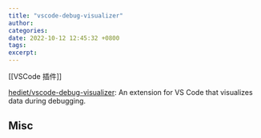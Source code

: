 ```yaml
---
title: "vscode-debug-visualizer"
author: 
categories: 
date: 2022-10-12 12:45:32 +0800
tags: 
excerpt: 
---
```



[[VSCode 插件]]


[hediet/vscode-debug-visualizer](https://github.com/hediet/vscode-debug-visualizer): An extension for VS Code that visualizes data during debugging.













## Misc







